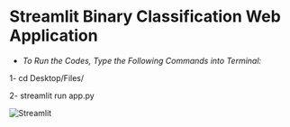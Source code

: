 # Streamlit Binary Classification Web Application

* *To Run the Codes, Type the Following Commands into Terminal:*
  
1- cd Desktop/Files/

2- streamlit run app.py

![Streamlit](Screenshot1.png)

  
